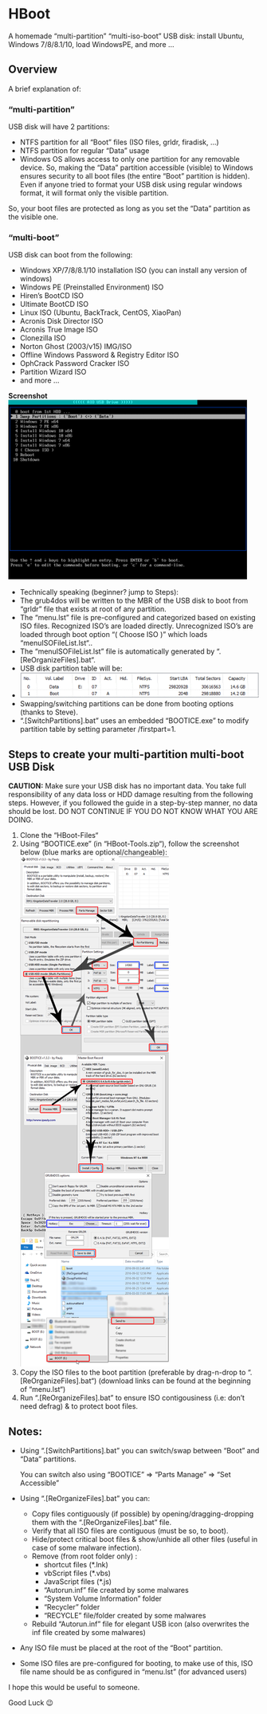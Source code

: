 # HBoot

A homemade “multi-partition” “multi-iso-boot” USB disk: install Ubuntu, Windows 7/8/8.1/10, load WindowsPE, and more …

## Overview
A brief explanation of:

### “multi-partition”
USB disk will have 2 partitions:

- NTFS partition for all “Boot” files (ISO files, grldr, firadisk, …)
- NTFS partition for regular “Data” usage
- Windows OS allows access to only one partition for any removable device. So, making the “Data” partition accessible (visible) to Windows ensures security to all boot files (the entire “Boot” partition is hidden). Even if anyone tried to format your USB disk using regular windows format, it will format only the visible partition.

So, your boot files are protected as long as you set the “Data” partition as the visible one.

### “multi-boot”
USB disk can boot from the following:

- Windows XP/7/8/8.1/10 installation ISO (you can install any version of windows)
- Windows PE (Preinstalled Environment) ISO
- Hiren’s BootCD ISO
- Ultimate BootCD ISO
- Linux ISO (Ubuntu, BackTrack, CentOS, XiaoPan)
- Acronis Disk Director ISO
- Acronis True Image ISO
- Clonezilla ISO
- Norton Ghost (2003/v15) IMG/ISO
- Offline Windows Password & Registry Editor ISO
- OphCrack Password Cracker ISO
- Partition Wizard ISO
- and more …

**Screenshot**
![Screenshot](./docs/HBoot-screenshot.png)

- Technically speaking (beginner? jump to Steps):
- The grub4dos will be written to the MBR of the USB disk to boot from “grldr” file that exists at root of any partition.
- The “menu.lst” file is pre-configured and categorized based on existing ISO files. Recognized ISO’s are loaded directly. Unrecognized ISO’s are loaded through boot option “( Choose ISO )” which loads “menuISOFileList.lst“..
- The “menuISOFileList.lst” file is automatically generated by “.[ReOrganizeFiles].bat“.
- USB disk partition table will be:
- ![Screenshot](./docs/HBoot-partition-table.png)
- Swapping/switching partitions can be done from booting options (thanks to Steve).
- “.[SwitchPartitions].bat” uses an embedded “BOOTICE.exe” to modify partition table by setting parameter /firstpart=1.

## Steps to create your multi-partition multi-boot USB Disk

**CAUTION:**
Make sure your USB disk has no important data.
You take full responsibility of any data loss or HDD damage resulting from the following steps.
However, if you followed the guide in a step-by-step manner, no data should be lost.
DO NOT CONTINUE IF YOU DO NOT KNOW WHAT YOU ARE DOING.

1. Clone the “HBoot-Files“
2. Using “BOOTICE.exe” (in “HBoot-Tools.zip“), follow the screenshot below (blue marks are optional/changeable):
![Tutorial](./docs/HBoot-tutorial-windows.png)
3. Copy the ISO files to the boot partition
(preferable by drag-n-drop to “.[ReOrganizeFiles].bat“)
(download links can be found at the beginning of “menu.lst“)
4. Run “.[ReOrganizeFiles].bat” to ensure ISO contigousiness (i.e: don’t need defrag) & to protect boot files.

## Notes:
- Using “.[SwitchPartitions].bat” you can switch/swap between “Boot” and “Data” partitions.

  You can switch also using “BOOTICE” => “Parts Manage” => “Set Accessible”
- Using “.[ReOrganizeFiles].bat” you can:
  - Copy files contiguously (if possible) by opening/dragging-dropping them with the “.[ReOrganizeFiles].bat” file.
  - Verify that all ISO files are contiguous (must be so, to boot).
  - Hide/protect critical boot files & show/unhide all other files (useful in case of some malware infection).
  - Remove (from root folder only) :
    - shortcut files (*.lnk)
    - vbScript files (*.vbs)
    - JavaScript files (*.js)
    - “Autorun.inf” file created by some malwares
    - “System Volume Information” folder
    - “Recycler” folder
    - “RECYCLE” file/folder created by some malwares
  - Rebuild “Autorun.inf” file for elegant USB icon (also overwrites the inf file created by some malwares)
- Any ISO file must be placed at the root of the “Boot” partition.
- Some ISO files are pre-configured for booting, to make use of this, ISO file name should be as configured in “menu.lst” (for advanced users)

I hope this would be useful to someone.

Good Luck 😉
